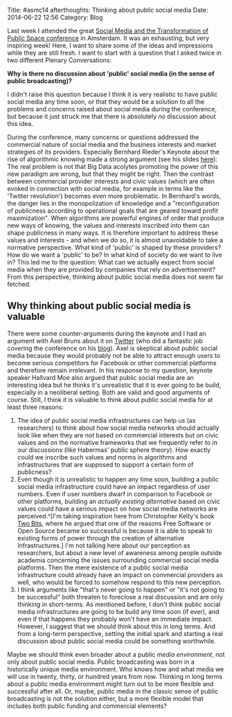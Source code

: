 Title: #asmc14 afterthoughts: Thinking about public social media
Date: 2014-06-22 12:56
Category: Blog

Last week I attended the great [Social Media and the Transformation of Public Space conference](http://web.archive.org/web/20140617170253/http://asca.uva.nl:80/events/start-events/start-events/content/folder/conferences/2014/06/social-media.html) in Amsterdam. It was an exhausting, but very inspiring week! Here, I want to share some of the ideas and impressions while they are still fresh. I want to start with a question that I asked twice in two different Plenary Conversations:

**Why is there no discussion about 'public' social media (in the sense of public broadcasting)?**

I didn't raise this question because I think it is very realistic to have public social media any time soon, or that they would be a solution to all the problems and concerns raised about social media during the conference, but because it just struck me that there is absolutely *no* discussion about this idea.

During the conference, many concerns or questions addressed the commercial nature of social media and the business interests and market strategies of its providers. Especially Bernhard Rieder's Keynote about the rise of algorithmic knowing made a strong argument (see his slides [here](http://web.archive.org/web/20140701041229/http://www.slideshare.net:80/bernhardrieder/engines-of-order-social-media-and-the-rise-of-algorithmic-knowing)): The real problem is not that Big Data acolytes promoting the power of this new paradigm are wrong, but that they might be right. Then the contrast between commercial provider interests and civic values (which are often evoked in connection with social media, for example in terms like the 'Twitter revolution') becomes even more problematic. In Bernhard's words, the danger lies in the monopolization of knowledge and a "reconfiguration of publicness according to operational goals that are geared toward profit maximization". When algorithms are powerful engines of order that produce new ways of knowing, the values and interests inscribed into them can shape publicness in many ways. It is therefore important to address these values and interests - and when we do so, it is almost unavoidable to take a normative perspective. What kind of 'public' is shaped by these providers? How do we want a 'public' to be? In what kind of society do we want to live in? This led me to the question: What can we actually expect from social media when they are provided by companies that rely on advertisement? From this perspective, thinking about public social media does not seem far fetched.

## Why thinking about public social media is valuable

There were some counter-arguments during the keynote and I had an argument with Axel Bruns about it on [Twitter](https://twitter.com/snurb_dot_info/status/479935257890668545) (who did a fantastic job covering the conference on his [blog](http://web.archive.org/web/20140823212644/http://snurb.info/)). Axel is skeptical about public social media because they would probably not be able to attract enough users to become serious competitors for Facebook or other commercial platforms and therefore remain irrelevant. In his response to my question, keynote speaker Hallvard Moe also argued that public social media are an interesting idea but he thinks it's unrealistic that it is ever going to be build, especially in a neoliberal setting. Both are valid and good arguments of course. Still, I think it is valuable to think about public social media for at least three reasons:

1. The idea of public social media infrastructures can help us (as researchers) to think about how social media networks should actually look like when they are *not* based on commercial interests but on civic values and on the normative frameworks that we frequently refer to in our discussions (like Habermas' public sphere theory). How exactly could we inscribe such values and norms in algorithms and infrastructures that are supposed to support a certain form of publicness?
2. Even though it is unrealistic to happen any time soon, building a public social media infrastructure could have an impact regardless of user numbers. Even if user numbers dwarf in comparison to Facebook or other platforms, building an *actually existing alternative* based on civic values could have a serious impact on how social media networks are perceived.^[I'm taking inspiration here from Christopher Kelty's book [Two Bits](http://web.archive.org/web/20140907001134/http://twobits.net/), where he argued that one of the reasons Free Software or Open Source became so successful is because it is able to speak to existing forms of power through the creation of alternative infrastructures.] I'm not talking here about our perception as researchers, but about a new level of awareness among people outside academia concerning the issues surrounding commercial social media platforms. Then the mere existence of a public social media infrastructure could already have an impact on commercial providers as well, who would be forced to somehow respond to this new perception.
3. I think arguments like "that's never going to happen" or "it's not going to be successful" both threaten to foreclose a real discussion and are only thinking in short-terms. As mentioned before, I don't think public social media infrastructures are going to be build any time soon (if ever), and even if that happens they probably won't have an immediate impact. However, I suggest that we should think about this in long terms. And from a long-term perspective, setting the initial spark and starting a real discussion about public social media could be something worthwhile.

Maybe we should think even broader about a public *media environment*, not only about public social media. Public broadcasting was born in a historically unique media environment. Who knows how and what media we will use in twenty, thirty, or hundred years from now. Thinking in long terms about a public media environment might turn out to be more flexible and successful after all. Or, maybe, public media in the classic sense of public broadcasting is not the solution either, but a more flexible model that includes both public funding and commercial elements?
